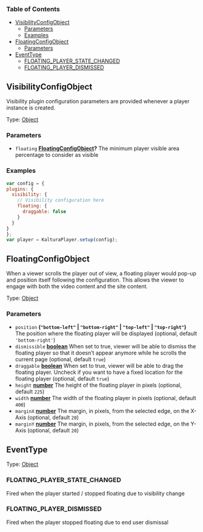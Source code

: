 <!-- Generated by documentation.js. Update this documentation by updating the source code. -->

### Table of Contents

-   [VisibilityConfigObject][1]
    -   [Parameters][2]
    -   [Examples][3]
-   [FloatingConfigObject][4]
    -   [Parameters][5]
-   [EventType][6]
    -   [FLOATING_PLAYER_STATE_CHANGED][7]
    -   [FLOATING_PLAYER_DISMISSED][8]

## VisibilityConfigObject

Visibility plugin configuration parameters are provided whenever a player instance is created.

Type: [Object][9]

### Parameters

-   `floating` **[FloatingConfigObject][10]?** The minimum player visible area percentage to consider as visible

### Examples

```javascript
var config = {
plugins: {
  visibility: {
    // Visibility configuration here
    floating: {
      draggable: false
    }
  }
}
};
var player = KalturaPlayer.setup(config);
```

## FloatingConfigObject

When a viewer scrolls the player out of view, a floating player would pop-up and position itself following the configuration. This allows the viewer to engage with both the video content and the site content.

Type: [Object][9]

### Parameters

-   `position` **(`"bottom-left"` \| `"bottom-right"` \| `"top-left"` \| `"top-right"`)** The position where the floating player will be displayed (optional, default `'bottom-right'`)
-   `dismissible` **[boolean][11]** When set to true, viewer will be able to dismiss the floating player so that it doesn’t appear anymore while he scrolls the current page (optional, default `true`)
-   `draggable` **[boolean][11]** When set to true, viewer will be able to drag the floating player. Uncheck if you want to have a fixed location for the floating player (optional, default `true`)
-   `height` **[number][12]** The height of the floating player in pixels (optional, default `225`)
-   `width` **[number][12]** The width of the floating player in pixels (optional, default `400`)
-   `marginX` **[number][12]** The margin, in pixels, from the selected edge, on the X-Axis (optional, default `20`)
-   `marginY` **[number][12]** The margin, in pixels, from the selected edge, on the Y-Axis (optional, default `20`)

## EventType

Type: [Object][9]

### FLOATING_PLAYER_STATE_CHANGED

Fired when the player started / stopped floating due to visibility change

### FLOATING_PLAYER_DISMISSED

Fired when the player stopped floating due to end user dismissal

[1]: #visibilityconfigobject

[2]: #parameters

[3]: #examples

[4]: #floatingconfigobject

[5]: #parameters-1

[6]: #eventtype

[7]: #floating_player_state_changed

[8]: #floating_player_dismissed

[9]: https://developer.mozilla.org/docs/Web/JavaScript/Reference/Global_Objects/Object

[10]: #floatingconfigobject

[11]: https://developer.mozilla.org/docs/Web/JavaScript/Reference/Global_Objects/Boolean

[12]: https://developer.mozilla.org/docs/Web/JavaScript/Reference/Global_Objects/Number
